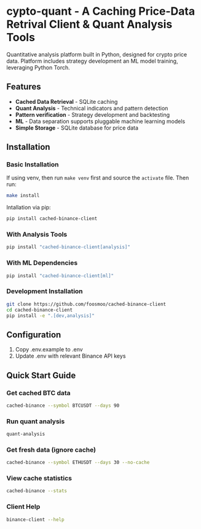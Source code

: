 # cypto-quant - A Caching Price-Data Retrival Client & Quant Analysis Tools

Quantitative analysis platform built in Python, designed for crypto price data. Platform includes strategy development an ML model training, leveraging Python Torch.

## Features

- **Cached Data Retrieval** - SQLite caching 
- **Quant Analysis** - Technical indicators and pattern detection
- **Pattern verification** - Strategy development and backtesting
- **ML** - Data separation supports pluggable machine learning models
- **Simple Storage** - SQLite database for price data

## Installation

### Basic Installation
If using venv, then run `make venv` first and source the `activate` file. Then run:

```bash
make install
```

Intallation via pip:
```bash
pip install cached-binance-client
```

### With Analysis Tools
```bash
pip install "cached-binance-client[analysis]"
```

### With ML Dependencies
```bash
pip install "cached-binance-client[ml]"
```

### Development Installation
```bash
git clone https://github.com/foosmoo/cached-binance-client
cd cached-binance-client
pip install -e ".[dev,analysis]"
```

## Configuration

1. Copy .env.example to .env
2. Update .env with relevant Binance API keys

## Quick Start Guide

### Get cached BTC data
```bash 
cached-binance --symbol BTCUSDT --days 90
```

### Run quant analysis
```bash 
quant-analysis
```

### Get fresh data (ignore cache)
```bash 
cached-binance --symbol ETHUSDT --days 30 --no-cache
```

### View cache statistics
```bash 
cached-binance --stats
```

### Client Help
```bash
binance-client --help
```
